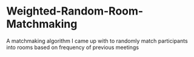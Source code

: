 # Weighted-Random-Room-Matchmaking
A matchmaking algorithm I came up with to randomly match participants into rooms based on frequency of previous meetings
